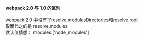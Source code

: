 #### webpack 2.0 与 1.0 的区别
webpack 2.0 中没有了resolve.modulesDirectories和resolve.root    
取而代之的是 resolve.modules  
默认值猜想： modules:['node_modules']   
